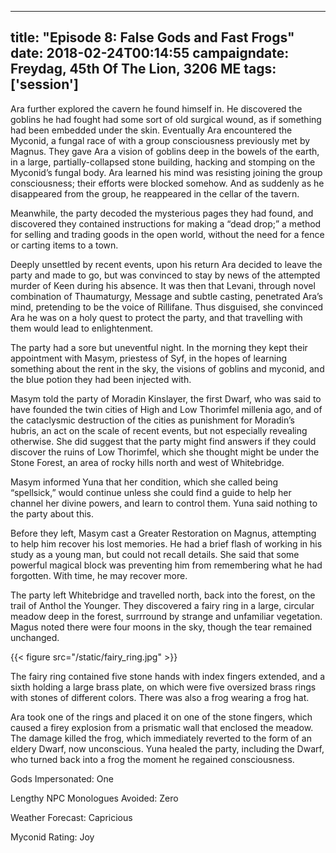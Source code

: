 
---
title: "Episode 8: False Gods and Fast Frogs"
date: 2018-02-24T00:14:55
campaigndate: Freydag, 45th Of The Lion, 3206 ME
tags: ['session']
---

Ara further explored the cavern he found himself in. He discovered the goblins he had fought had some sort of old surgical wound, as if something had been embedded under the skin. Eventually Ara encountered the Myconid, a fungal race of  with a group consciousness previously met by Magnus. They gave Ara a vision of goblins deep in the bowels of the earth, in a large, partially-collapsed stone building, hacking and stomping on the Myconid’s fungal body. Ara learned his mind was resisting joining the group consciousness; their efforts were blocked somehow. And as suddenly as he disappeared from the group, he reappeared in the cellar of the tavern.

Meanwhile, the party decoded the mysterious pages they had found, and discovered they contained instructions for making a “dead drop;” a method for selling and trading goods in the open world, without the need for a fence or carting items to a town.

Deeply unsettled by recent events, upon his return Ara decided to leave the party and made to go, but was convinced to stay by news of the attempted murder of Keen during his absence. It was then that Levani, through novel combination of Thaumaturgy, Message and subtle casting, penetrated Ara’s mind, pretending to be the voice of Rillifane. Thus disguised, she convinced Ara he was on a holy quest to protect the party, and that travelling with them would lead to enlightenment.

The party had a sore but uneventful night. In the morning they kept their appointment with Masym, priestess of Syf, in the hopes of learning something about the rent in the sky, the visions of goblins and myconid, and the blue potion they had been injected with.

Masym told the party of Moradin Kinslayer, the first Dwarf, who was said to have founded the twin cities of High and Low Thorimfel  millenia ago, and of the cataclysmic destruction of the cities as punishment for Moradin’s hubris, an act on the scale of recent events, but not especially revealing otherwise. She did suggest that the party might find answers if they could discover the ruins of Low Thorimfel, which she thought might be under the Stone Forest, an area of rocky hills north and west of Whitebridge.

Masym informed Yuna that her condition, which she called being “spellsick,” would continue unless she could find a guide to help her channel her divine powers, and learn to control them. Yuna said nothing to the party about this.

Before they left, Masym cast a Greater Restoration on Magnus, attempting to help him recover his lost memories. He had a brief flash of working in his study as a young man, but could not recall details. She said that some powerful magical block was preventing him from remembering what he had forgotten. With time, he may recover more.

The party left Whitebridge and travelled north, back into the forest, on the trail of Anthol the Younger. They discovered a fairy ring in a large, circular meadow deep in the forest, surrround by strange and unfamiliar vegetation. Magus noted there were four moons in the sky, though the tear remained unchanged.

{{< figure src="/static/fairy_ring.jpg" >}}

The fairy ring contained five stone hands with index fingers extended, and a sixth holding a large brass plate, on which were five oversized brass rings with stones of different colors. There was also a frog wearing a frog hat.

Ara took one of the rings and placed it on one of the stone fingers, which caused a firey explosion from a prismatic wall that enclosed the meadow. The damage killed the frog, which immediately reverted to the form of an eldery Dwarf, now unconscious. Yuna healed the party, including the Dwarf, who turned back into a frog the moment he regained consciousness.

Gods Impersonated: One

Lengthy NPC Monologues Avoided: Zero

Weather Forecast: Capricious

Myconid Rating: Joy


